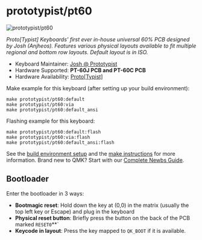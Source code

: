 # prototypist/pt60

![prototypist/pt60](https://i.imgur.com/Iu3QwxRh.png)

*Proto[Typist] Keyboards' first ever in-house universal 60% PCB designed by Josh (Anjheos). 
Features various physical layouts available to fit multiple regional and bottom row layouts.
Default layout is in ISO.*

* Keyboard Maintainer: [Josh @ Prototypist](https://github.com/Anjheos)
* Hardware Supported: **PT-60J PCB and PT-60C PCB**
* Hardware Availability: [Proto[Typist]](https://prototypist.net)

Make example for this keyboard (after setting up your build environment):

    make prototypist/pt60:default
    make prototypist/pt60:via
    make prototypist/pt60:default_ansi
    

Flashing example for this keyboard:

    make prototypist/pt60:default:flash
    make prototypist/pt60:via:flash
    make prototypist/pt60:default_ansi:flash
    

See the [build environment setup](https://docs.qmk.fm/#/getting_started_build_tools) and the [make instructions](https://docs.qmk.fm/#/getting_started_make_guide) for more information. Brand new to QMK? Start with our [Complete Newbs Guide](https://docs.qmk.fm/#/newbs).

## Bootloader

Enter the bootloader in 3 ways:

* **Bootmagic reset**: Hold down the key at (0,0) in the matrix (usually the top left key or Escape) and plug in the keyboard
* **Physical reset button**: Briefly press the button on the back of the PCB marked `RESET0`**`
* **Keycode in layout**: Press the key mapped to `QK_BOOT` if it is available.

